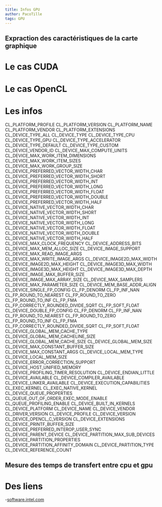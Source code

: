 ```yaml
---
title: Infos GPU
author: PacoTille
tags: GPU
---
```



## Expraction des caractéristiques de la carte graphique
# Le cas CUDA

# Le cas OpenCL
# Les infos



CL_PLATFORM_PROFILE
CL_PLATFORM_VERSION
CL_PLATFORM_NAME
CL_PLATFORM_VENDOR
CL_PLATFORM_EXTENSIONS
CL_DEVICE_TYPE_ALL
CL_DEVICE_TYPE
CL_DEVICE_TYPE_CPU
CL_DEVICE_TYPE_GPU
CL_DEVICE_TYPE_ACCELERATOR
CL_DEVICE_TYPE_DEFAULT
CL_DEVICE_TYPE_CUSTOM
CL_DEVICE_VENDOR_ID
CL_DEVICE_MAX_COMPUTE_UNITS
CL_DEVICE_MAX_WORK_ITEM_DIMENSIONS
CL_DEVICE_MAX_WORK_ITEM_SIZES
CL_DEVICE_MAX_WORK_GROUP_SIZE
CL_DEVICE_PREFERRED_VECTOR_WIDTH_CHAR
CL_DEVICE_PREFERRED_VECTOR_WIDTH_SHORT
CL_DEVICE_PREFERRED_VECTOR_WIDTH_INT
CL_DEVICE_PREFERRED_VECTOR_WIDTH_LONG
CL_DEVICE_PREFERRED_VECTOR_WIDTH_FLOAT
CL_DEVICE_PREFERRED_VECTOR_WIDTH_DOUBLE
CL_DEVICE_PREFERRED_VECTOR_WIDTH_HALF
CL_DEVICE_NATIVE_VECTOR_WIDTH_CHAR
CL_DEVICE_NATIVE_VECTOR_WIDTH_SHORT
CL_DEVICE_NATIVE_VECTOR_WIDTH_INT
CL_DEVICE_NATIVE_VECTOR_WIDTH_LONG
CL_DEVICE_NATIVE_VECTOR_WIDTH_FLOAT
CL_DEVICE_NATIVE_VECTOR_WIDTH_DOUBLE
CL_DEVICE_NATIVE_VECTOR_WIDTH_HALF
CL_DEVICE_MAX_CLOCK_FREQUENCY
CL_DEVICE_ADDRESS_BITS
CL_DEVICE_MAX_MEM_ALLOC_SIZE
CL_DEVICE_IMAGE_SUPPORT
CL_DEVICE_MAX_READ_IMAGE_ARGS
CL_DEVICE_MAX_WRITE_IMAGE_ARGS
CL_DEVICE_IMAGE2D_MAX_WIDTH
CL_DEVICE_IMAGE2D_MAX_HEIGHT
CL_DEVICE_IMAGE3D_MAX_WIDTH
CL_DEVICE_IMAGE3D_MAX_HEIGHT
CL_DEVICE_IMAGE3D_MAX_DEPTH
CL_DEVICE_IMAGE_MAX_BUFFER_SIZE
CL_DEVICE_IMAGE_MAX_ARRAY_SIZE
CL_DEVICE_MAX_SAMPLERS
CL_DEVICE_MAX_PARAMETER_SIZE
CL_DEVICE_MEM_BASE_ADDR_ALIGN
CL_DEVICE_SINGLE_FP_CONFIG
CL_FP_DENORM
CL_FP_INF_NAN
CL_FP_ROUND_TO_NEAREST
CL_FP_ROUND_TO_ZERO
CL_FP_ROUND_TO_INF
CL_FP_FMA
CL_FP_CORRECTLY_ROUNDED_DIVIDE_SQRT
CL_FP_SOFT_FLOAT
CL_DEVICE_DOUBLE_FP_CONFIG
CL_FP_DENORM
CL_FP_INF_NAN
CL_FP_ROUND_TO_NEAREST
CL_FP_ROUND_TO_ZERO
CL_FP_ROUND_TO_INF
CL_FP_FMA
CL_FP_CORRECTLY_ROUNDED_DIVIDE_SQRT
CL_FP_SOFT_FLOAT
CL_DEVICE_GLOBAL_MEM_CACHE_TYPE
CL_DEVICE_GLOBAL_MEM_CACHELINE_SIZE
CL_DEVICE_GLOBAL_MEM_CACHE_SIZE
CL_DEVICE_GLOBAL_MEM_SIZE
CL_DEVICE_MAX_CONSTANT_BUFFER_SIZE
CL_DEVICE_MAX_CONSTANT_ARGS
CL_DEVICE_LOCAL_MEM_TYPE
CL_DEVICE_LOCAL_MEM_SIZE
CL_DEVICE_ERROR_CORRECTION_SUPPORT
CL_DEVICE_HOST_UNIFIED_MEMORY
CL_DEVICE_PROFILING_TIMER_RESOLUTION
CL_DEVICE_ENDIAN_LITTLE
CL_DEVICE_AVAILABLE
CL_DEVICE_COMPILER_AVAILABLE
CL_DEVICE_LINKER_AVAILABLE
CL_DEVICE_EXECUTION_CAPABILITIES
CL_EXEC_KERNEL
CL_EXEC_NATIVE_KERNEL
CL_DEVICE_QUEUE_PROPERTIES
CL_QUEUE_OUT_OF_ORDER_EXEC_MODE_ENABLE
CL_QUEUE_PROFILING_ENABLE
CL_DEVICE_BUILT_IN_KERNELS
CL_DEVICE_PLATFORM
CL_DEVICE_NAME
CL_DEVICE_VENDOR
CL_DRIVER_VERSION
CL_DEVICE_PROFILE
CL_DEVICE_VERSION
CL_DEVICE_OPENCL_C_VERSION
CL_DEVICE_EXTENSIONS
CL_DEVICE_PRINTF_BUFFER_SIZE
CL_DEVICE_PREFERRED_INTEROP_USER_SYNC
CL_DEVICE_PARENT_DEVICE
CL_DEVICE_PARTITION_MAX_SUB_DEVICES
CL_DEVICE_PARTITION_PROPERTIES
CL_DEVICE_PARTITION_AFFINITY_DOMAIN
CL_DEVICE_PARTITION_TYPE
CL_DEVICE_REFERENCE_COUNT

## Mesure des temps de transfert entre cpu et gpu


# Des liens

-[software.intel.com](https://software.intel.com/fr-fr/blogs/2013/12/10/premier-pas-sur-opencl-mon-pc-est-il-compatible)
